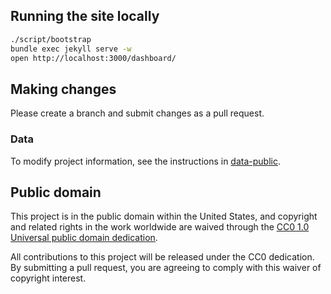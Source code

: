 ## Running the site locally

```bash
./script/bootstrap
bundle exec jekyll serve -w
open http://localhost:3000/dashboard/
```

## Making changes

Please create a branch and submit changes as a pull request.

### Data

To modify project information, see the instructions in [data-public](https://github.com/18F/data-public).

## Public domain

This project is in the public domain within the United States, and
copyright and related rights in the work worldwide are waived through
the [CC0 1.0 Universal public domain dedication](https://creativecommons.org/publicdomain/zero/1.0/).

All contributions to this project will be released under the CC0
dedication. By submitting a pull request, you are agreeing to comply
with this waiver of copyright interest.

